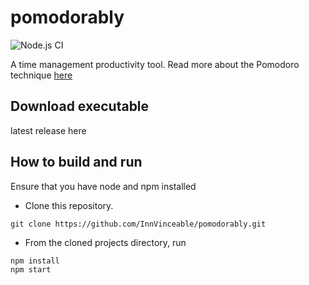 # pomodorably
![Node.js CI](https://github.com/InnVinceable/pomodorably/workflows/Node.js%20CI/badge.svg)

A time management productivity tool. Read more about the Pomodoro technique [here](https://en.wikipedia.org/wiki/Pomodoro_Technique)

## Download executable
latest release here

## How to build and run
Ensure that you have node and npm installed

- Clone this repository.
```
git clone https://github.com/InnVinceable/pomodorably.git
```

- From the cloned projects directory, run
```
npm install
npm start
```
